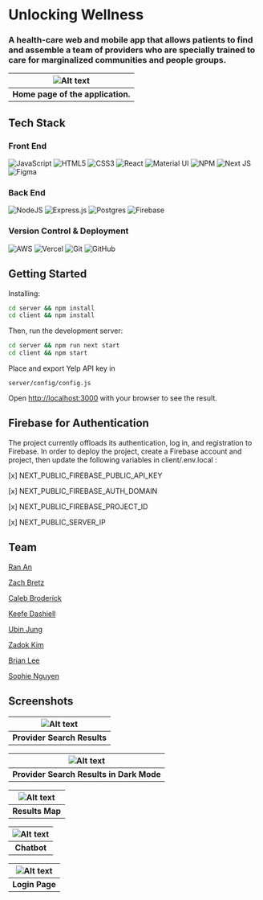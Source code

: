 # Unlocking Wellness

### A health-care web and mobile app that allows patients to find and assemble a team of providers who are specially trained to care for marginalized communities and people groups.


|![Alt text](/client/lib/uw001.PNG?raw=true "home page")|
|:--:|
| <b>Home page of the application.</b>|

## Tech Stack

### Front End
![JavaScript](https://img.shields.io/badge/javascript-%23323330.svg?style=flat&logo=javascript&logoColor=%23F7DF1E)
![HTML5](https://img.shields.io/badge/html5-%23E34F26.svg?style=flat&logo=html5&logoColor=white)
![CSS3](https://img.shields.io/badge/css3-%231572B6.svg?style=flat&logo=css3&logoColor=white)
![React](https://img.shields.io/badge/react-%2320232a.svg?style=flat&logo=react&logoColor=%2361DAFB)
![Material UI](https://img.shields.io/badge/materialui-%230081CB.svg?style=flat&logo=material-ui&logoColor=white)
![NPM](https://img.shields.io/badge/NPM-%23000000.svg?style=flat&logo=npm&logoColor=white)
![Next JS](https://img.shields.io/badge/Next-black?style=flat&logo=next.js&logoColor=white)
![Figma](https://img.shields.io/badge/figma-%23F24E1E.svg?flat&logo=figma&logoColor=white)

### Back End
![NodeJS](https://img.shields.io/badge/node.js-%2343853D.svg?style=flat&logo=node.js&logoColor=white)
![Express.js](https://img.shields.io/badge/express.js-%23404d59.svg?style=flat&logo=express&logoColor=%2361DAFB)
![Postgres](https://img.shields.io/badge/postgres-%23316192.svg?style=flat&logo=postgresql&logoColor=white)
![Firebase](https://img.shields.io/badge/firebase-%23039BE5.svg?style=flat&logo=firebase)


### Version Control & Deployment
![AWS](https://img.shields.io/badge/AWS-%23FF9900.svg?style=flat&logo=amazon-aws&logoColor=white)
![Vercel](https://img.shields.io/badge/vercel-%23000000.svg?style=flat&logo=vercel&logoColor=white)
![Git](https://img.shields.io/badge/git-%23F05033.svg?style=flat&logo=git&logoColor=white)
![GitHub](https://img.shields.io/badge/github-%23121011.svg?style=flat&logo=github&logoColor=white)


## Getting Started

Installing:

```bash
cd server && npm install
cd client && npm install
```

Then, run the development server:

```bash
cd server && npm run next start
cd client && npm start
```

Place and export Yelp API key in
```
server/config/config.js
```

Open [http://localhost:3000](http://localhost:3000) with your browser to see the result.

## Firebase for Authentication

The project currently offloads its authentication, log in, and registration to Firebase. In order to deploy the project, create a Firebase account and project, then update the following variables in client/.env.local :

[x] NEXT_PUBLIC_FIREBASE_PUBLIC_API_KEY

[x] NEXT_PUBLIC_FIREBASE_AUTH_DOMAIN

[x] NEXT_PUBLIC_FIREBASE_PROJECT_ID

[x] NEXT_PUBLIC_SERVER_IP

## Team
[Ran An](https://www.linkedin.com/in/ran-an2021/)

[Zach Bretz](https://www.linkedin.com/in/zach-bretz/)

[Caleb Broderick](https://www.linkedin.com/in/caleb-broderick/)

[Keefe Dashiell](https://www.linkedin.com/in/keefe-dashiell-b617111b6/)

[Ubin Jung](https://www.linkedin.com/in/ubin-jung/)

[Zadok Kim](https://www.linkedin.com/in/zadok-kim/)

[Brian Lee](https://www.linkedin.com/in/brian-christopher-lee/)

[Sophie Nguyen](https://www.linkedin.com/in/sophia-x-nguyen/)

## Screenshots

| ![Alt text](/client/lib/uw002.PNG?raw=true "search page") |
|:--:|
| <b>Provider Search Results</b>|

| ![Alt text](/client/lib/uw003.PNG?raw=true "search page dark mode") |
|:--:|
| <b>Provider Search Results in Dark Mode</b>|


|![Alt text](/client/lib/uw004.PNG?raw=true "results map")|
|:--:|
| <b>Results Map</b>|


|![Alt text](/client/lib/uw005.PNG?raw=true "chatbot")|
|:--:|
| <b>Chatbot</b>|

| ![Alt text](/client/lib/uw006.PNG?raw=true "login/registration") |
|:--:|
| <b>Login Page</b>|